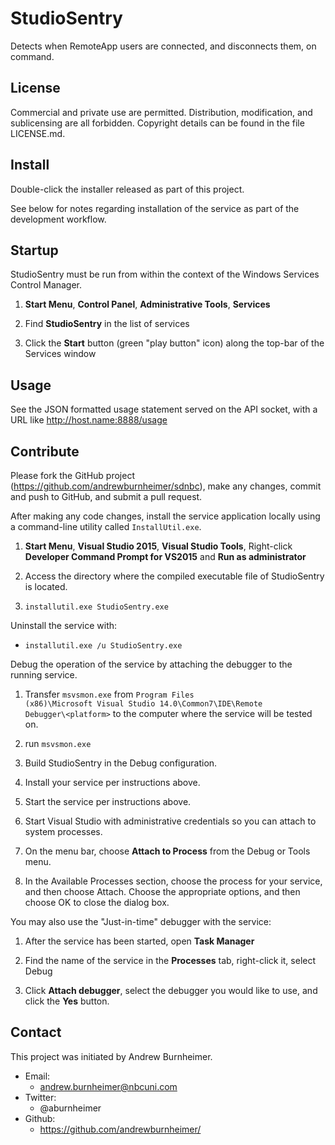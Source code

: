 StudioSentry
============

Detects when RemoteApp users are connected, and disconnects them, on
command.


License
-------

Commercial and private use are permitted. Distribution, modification,
and sublicensing are all forbidden. Copyright details can be found in
the file LICENSE.md.


Install
-------

Double-click the installer released as part of this project.

See below for notes regarding installation of the service as part of the
development workflow.


Startup
-------

StudioSentry must be run from within the context of the Windows Services
Control Manager.

1. **Start Menu**, **Control Panel**, **Administrative Tools**, **Services**

2. Find **StudioSentry** in the list of services

3. Click the **Start** button (green "play button" icon) along the top-bar of the Services window


Usage
-----

See the JSON formatted usage statement served on the API socket, with a
URL like http://host.name:8888/usage


Contribute
----------

Please fork the GitHub project (https://github.com/andrewburnheimer/sdnbc),
make any changes, commit and push to GitHub, and submit a pull request.

After making any code changes, install the service application locally
using a command-line utility called <code>InstallUtil.exe</code>. 

1. **Start Menu**, **Visual Studio 2015**, **Visual Studio Tools**, Right-click **Developer Command Prompt for VS2015** and **Run as administrator**

2. Access the directory where the compiled executable file of StudioSentry is located.

3. <code>installutil.exe StudioSentry.exe</code>

Uninstall the service with:

* <code>installutil.exe /u StudioSentry.exe</code>

Debug the operation of the service by attaching the debugger to the running service.

1. Transfer <code>msvsmon.exe</code> from <code>Program Files (x86)\Microsoft Visual Studio 14.0\Common7\IDE\Remote Debugger\\\<platform\></code>  to the computer where the service will be tested on.

2. run <code>msvsmon.exe</code>

3. Build StudioSentry in the Debug configuration.

4. Install your service per instructions above.

5. Start the service per instructions above.

6. Start Visual Studio with administrative credentials so you can attach to system processes.

7. On the menu bar, choose **Attach to Process** from the Debug or Tools menu.

8. In the Available Processes section, choose the process for your service, and then choose Attach. Choose the appropriate options, and then choose OK to close the dialog box.

You may also use the "Just-in-time" debugger with the service:

1. After the service has been started, open **Task Manager**

2. Find the name of the service in the **Processes** tab, right-click it, select Debug

3. Click **Attach debugger**, select the debugger you would like to use, and click the **Yes** button.


Contact
-------

This project was initiated by Andrew Burnheimer.

* Email:
  * andrew.burnheimer@nbcuni.com
* Twitter:
  * @aburnheimer
* Github:
  * https://github.com/andrewburnheimer/
